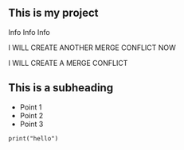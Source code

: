 ## This is my project
Info Info Info


I WILL CREATE ANOTHER MERGE CONFLICT NOW

I WILL CREATE A MERGE CONFLICT

## This is a subheading

- Point 1
- Point 2
- Point 3

```three back ticks are a code block
print("hello")
```

  

